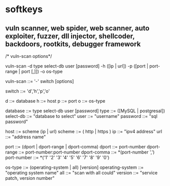 # softkeys
vuln scanner, web spider, web scanner, auto exploiter, fuzzer, dll injector, shellcoder, backdoors, rootkits, debugger framework
-----------------------------------------------------------------------------------------------------------------------------------


/* vuln-scan options*/

vuln-scan -d type select-db user [password] -h ([ip | url]) -p ([port | port-range | port [,]]) -o os-type

vuln-scan ::= '-' switch [options]

switch ::= 'd','h','p','o'

d ::= database h ::= host p ::= port o ::= os-type

database ::= type select-db user [password] 
type ::= ([MySQL | postgresal]) 
select-db ::= "database to select" 
user ::= "username" 
password ::= "sql password"

host ::= scheme (ip | url) 
scheme ::= ( http | https )
ip ::= "ipv4 address" 
url ::= "address name"

port ::= (dport | dport-range | dport-comma) 
dport ::= port-number 
dport-range ::= port-number:port-number 
dport-comma ::= *(port-number ',') 
port-number ::= *('1' '2' '3' '4' '5' '6' '7' '8' '9' '0')

os-type ::= (operating-system | all) [version] 
operating-system ::= "operating system name" 
all ::= "scan with all could" 
version ::= "service patch, version number"


